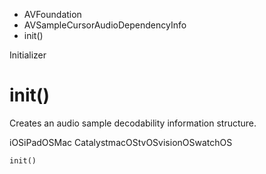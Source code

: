 

- AVFoundation
- AVSampleCursorAudioDependencyInfo
-  init() 

Initializer

# init()

Creates an audio sample decodability information structure.

iOSiPadOSMac CatalystmacOStvOSvisionOSwatchOS

``` source
init()
```


